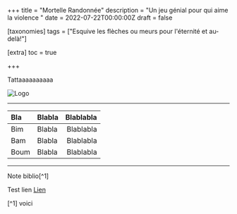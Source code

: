 +++
title = "Mortelle Randonnée"
description = "Un jeu génial pour qui aime la violence "
date = 2022-07-22T00:00:00Z
draft = false

[taxonomies]
tags = ["Esquive les flèches ou meurs pour l'éternité et au-delà!"]

[extra]
toc = true

+++

Tattaaaaaaaaaa



![Logo](https://biodiversitypmc.sibils.org/img/logo_banner.7ff68d4d.png
"Logo")

********
|Bla |Blabla|Blablabla|
|:---|:-----|--------:|
|Bim |Blabla|Blablabla|
|Bam |Blabla|Blablabla|
|Boum|Blabla|Blablabla|
*************
Note biblio[^1]

Test lien
[Lien](https://biodiversitypmc.sibils.org/)
 
 
 
 
 
 
 [^1] voici
		